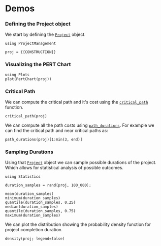 # Demos

### Defining the Project object

We start by defining the [`Project`](@ref) object.

```@example {{NAME}}
using ProjectManagement

proj = {{CONSTRUCTION}}
```

### Visualizing the PERT Chart

```@example {{NAME}}
using Plots
plot(PertChart(proj))
```

### Critical Path

We can compute the critical path and it's cost using the [`critical_path`](@ref) function.

```@example {{NAME}}
critical_path(proj)
```

We can compute all the path costs using [`path_durations`](@ref).
For example we can find the critical path and near critical paths as:

```@example {{NAME}}
path_durations(proj)[1:min(3, end)]
```

### Sampling Durations

Using that [`Project`](@ref) object we can sample possible durations of the project.
Which allows for statistical analysis of possible outcomes.

```@repl {{NAME}}
using Statistics

duration_samples = rand(proj, 100_000);

mean(duration_samples)
minimum(duration_samples)
quantile(duration_samples, 0.25)
median(duration_samples)
quantile(duration_samples, 0.75)
maximum(duration_samples)
```

We can plot the distribution showing the probability density function for project completion duration.

```@example {{NAME}}
density(proj; legend=false)
```
